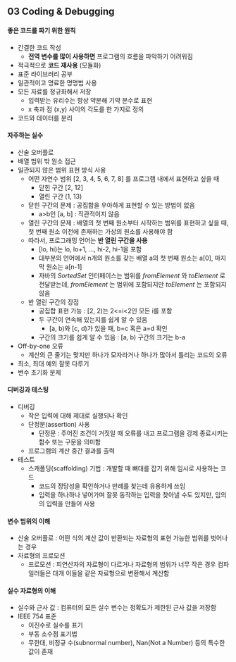 ## 03 Coding & Debugging

#### 좋은 코드를 짜기 위한 원칙

- 간결한 코드 작성
  - __전역 변수를 많이 사용하면__ 프로그램의 흐름을 파악하기 어려워짐
- 적극적으로 __코드 재사용__ (모듈화)
- 표준 라이브러리 공부
- 일관적이고 명료한 명명법 사용
- 모든 자료를 정규화해서 저장
  - 입력받는 유리수는 항상 약분해 기약 분수로 표현 
  - x 축과 점 (x,y) 사이의 각도를 한 가지로 정의
- 코드와 데이터를 분리



#### 자주하는 실수

- 산술 오버플로
- 배열 범위 밖 원소 접근
- 일관되지 않은 범위 표현 방식 사용
  - 어떤 자연수 범위 [2, 3, 4, 5, 6, 7, 8] 를 프로그램 내에서 표현하고 싶을 때
    - 닫힌 구간 [2, 12]
    - 열린 구간 (1, 13)
  - 닫힌 구간의 문제 : 공집합을 우아하게 표현할 수 있는 방법이 없음
    - a>b인 [a, b] : 직관적이지 않음 
  - 열린 구간의 문제 : 배열의 첫 번째 원소부터 시작하는 범위를 표현하고 싶을 때, 첫 번째 원소 이전에 존재하는 가상의 원소를 사용해야 함 
  - 따라서, 프로그래밍 언어는 __반 열린 구간을 사용__
    - [lo, hi)는 lo, lo+1, …, hi-2, hi-1을 포함
    - 대부분의 언어에서 n개의 원소를 갖는 배열 a의 첫 번째 원소는 a[0], 마지막 원소는 a[n-1]
    - 자바의 _SortedSet_ 인터페이스는 범위를 _fromElement_ 와 _toElement_ 로 전달받는데, _fromElement_ 는 범위에 포함되지만 _toElement_ 는 포함되지 않음 
  - 반 열린 구간의 장점
    - 공집합 표현 가능 : [2, 2)는 2<=i<2인 모든 i를 포함
    - 두 구간이 연속해 있는지를 쉽게 알 수 있음
      - [a, b)와 [c, d)가 있을 때, b=c 혹은 a=d 확인
    - 구간의 크기를 쉽게 알 수 있음 : [a, b) 구간의 크기는 b-a
- Off-by-one 오류 
  - 계산의 큰 줄기는 맞지만 하나가 모자라거나 하나가 많아서 틀리는 코드의 오류
- 최소, 최대 예외 잘못 다루기
- 변수 초기화 문제



#### 디버깅과 테스팅

- 디버깅
  - 작은 입력에 대해 제대로 실행되나 확인
  - 단정문(assertion) 사용
    - 단정문 : 주어진 조건이 거짓일 때 오류를 내고 프로그램을 강제 종료시키는 함수 또는 구문을 의미함
  - 프로그램의 계산 중간 결과를 출력 
- 테스트
  - 스캐폴딩(scaffolding) 기법 : 개발할 때 뼈대를 잡기 위해 임시로 사용하는 코드 
    - 코드의 정당성을 확인하거나 반례를 찾는데 유용하게 쓰임
    - 입력을 하나하나 넣어가며 잘못 동작하는 입력을 찾아낼 수도 있지만, 임의의 입력을 만들어 사용 



#### 변수 범위의 이해

- 산술 오버플로 : 어떤 식의 계산 값이 반환되는 자료형의 표현 가능한 범위를 벗어나는 경우 
- 자료형의 프로모션
  - 프로모션 : 피연산자의 자료형이 다르거나 자료형의 범위가 너무 작은 경우 컴파일러들은 대개 이들을 같은 자료형으로 변환해서 계산함

#### 실수 자료형의 이해 

- 실수와 근사 값 : 컴퓨터의 모든 실수 변수는 정확도가 제한된 근사 값을 저장함 
- IEEE 754 표준 
  - 이진수로 실수를 표기
  - 부동 소수점 표기법
  - 무한대, 비정규 수(subnormal number), Nan(Not a Number) 등의 특수한 값이 존재 